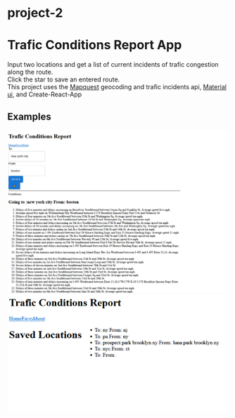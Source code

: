 # project-2
# Trafic Conditions Report App
Input two locations and get a list of current incidents of trafic congestion along the route.<br>
Click the star to save an entered route.
<br>
This project uses the [Mapquest](https://developer.mapquest.com/) geocoding and trafic incidents api, [Material ui](https://mui.com/), and Create-React-App
## Examples
![nyToBoston](./nyctoboston.PNG "ny to boston")
![fave](./fave.PNG "fave page")
